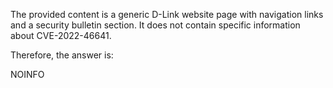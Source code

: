 The provided content is a generic D-Link website page with navigation links and a security bulletin section. It does not contain specific information about CVE-2022-46641.

Therefore, the answer is:

NOINFO